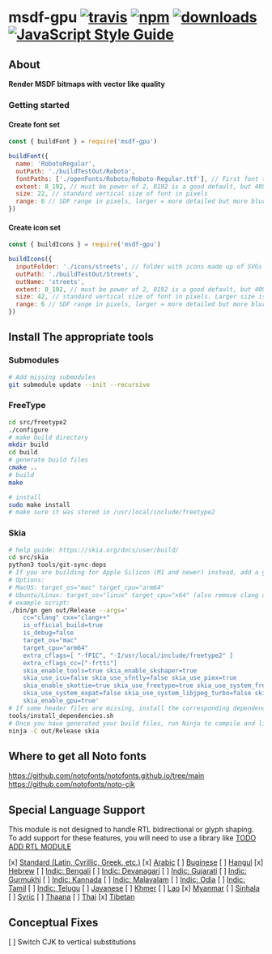 # msdf-gpu [![travis][travis-image]][travis-url] [![npm][npm-image]][npm-url] [![downloads][downloads-image]][downloads-url] [![JavaScript Style Guide](https://img.shields.io/badge/code_style-standard-brightgreen.svg)](https://standardjs.com)

[travis-image]: https://travis-ci.org/open-s2/msdf-gpu.svg?branch=master
[travis-url]: https://travis-ci.org/open-s2/msdf-gpu
[npm-image]: https://img.shields.io/npm/v/msdf-gpu.svg
[npm-url]: https://npmjs.org/package/msdf-gpu
[downloads-image]: https://img.shields.io/npm/dm/msdf-gpu.svg
[downloads-url]: https://www.npmjs.com/package/msdf-gpu

## About

**Render MSDF bitmaps with vector like quality**

### Getting started

#### Create font set

```js
const { buildFont } = require('msdf-gpu')

buildFont({
  name: 'RobotoRegular',
  outPath: './buildTestOut/Roboto',
  fontPaths: ['./openFonts/Roboto/Roboto-Regular.ttf'], // First font takes priority for glyphs. Every added font will be used for glyphs that the previous fonts don't have.
  extent: 8_192, // must be power of 2, 8192 is a good default, but 4096 is a good compromise
  size: 22, // standard vertical size of font in pixels
  range: 6 // SDF range in pixels, larger = more detailed but more blurry
})
```

#### Create icon set

```js
const { buildIcons } = require('msdf-gpu')

buildIcons({
  inputFolder: './icons/streets', // folder with icons made up of SVGs (ONLY 'fill' paths, no strokes or shapes)
  outPath: './buildTestOut/Streets',
  outName: 'streets',
  extent: 8_192, // must be power of 2, 8192 is a good default, but 4096 is a good compromise
  size: 42, // standard vertical size of font in pixels. Larger size is better for icons.
  range: 6 // SDF range in pixels, larger = more detailed but more blurry
})

```

## Install The appropriate tools

### Submodules

```sh
# Add missing submodules
git submodule update --init --recursive
```

### FreeType

```sh
cd src/freetype2
./configure
# make build directory
mkdir build
cd build
# generate build files
cmake ..
# build
make

# install
sudo make install
# make sure it was stored in /usr/local/include/freetype2
```

### Skia

```sh
# help guide: https://skia.org/docs/user/build/
cd src/skia
python3 tools/git-sync-deps
# If you are building for Apple Silicon (M1 and newer) instead, add a gn arg to set target_cpu="arm64"
# Options:
# MacOS: target_os="mac" target_cpu="arm64"
# Ubuntu/Linux: target_os="linux" target_cpu="x64" (also remove clang args)
# example script:
./bin/gn gen out/Release --args='
    cc="clang" cxx="clang++"
    is_official_build=true
    is_debug=false
    target_os="mac"
    target_cpu="arm64"
    extra_cflags=[ "-fPIC", "-I/usr/local/include/freetype2" ]
    extra_cflags_cc=["-frtti"]
    skia_enable_tools=true skia_enable_skshaper=true
    skia_use_icu=false skia_use_sfntly=false skia_use_piex=true
    skia_enable_skottie=true skia_use_freetype=true skia_use_system_freetype2=true skia_use_harfbuzz=false
    skia_use_system_expat=false skia_use_system_libjpeg_turbo=false skia_use_system_libpng=false skia_use_system_libwebp=false skia_use_system_zlib=false skia_enable_skparagraph=true
    skia_enable_gpu=true'
# If some header files are missing, install the corresponding dependencies:
tools/install_dependencies.sh
# Once you have generated your build files, run Ninja to compile and link Skia:
ninja -C out/Release skia
```

## Where to get all Noto fonts

https://github.com/notofonts/notofonts.github.io/tree/main
https://github.com/notofonts/noto-cjk

## Special Language Support

This module is not designed to handle RTL bidirectional or glyph shaping. To add support for these features, you will need to use a library like [TODO ADD RTL MODULE]()

[x] [Standard (Latin, Cyrillic, Greek, etc.)](https://learn.microsoft.com/en-us/typography/script-development/standard)
[x] [Arabic](https://learn.microsoft.com/en-us/typography/script-development/arabic)
[ ] [Buginese](https://learn.microsoft.com/en-us/typography/script-development/buginese)
[ ] [Hangul](https://learn.microsoft.com/en-us/typography/script-development/hangul)
[x] [Hebrew](https://learn.microsoft.com/en-us/typography/script-development/hebrew)
[ ] [Indic: Bengali](https://learn.microsoft.com/en-us/typography/script-development/bengali)
[ ] [Indic: Devanagari](https://learn.microsoft.com/en-us/typography/script-development/devanagari)
[ ] [Indic: Gujarati](https://learn.microsoft.com/en-us/typography/script-development/gujarati)
[ ] [Indic: Gurmukhi](https://learn.microsoft.com/en-us/typography/script-development/gurmukhi)
[ ] [Indic: Kannada](https://learn.microsoft.com/en-us/typography/script-development/kannada)
[ ] [Indic: Malayalam](https://learn.microsoft.com/en-us/typography/script-development/malayalam)
[ ] [Indic: Odia](https://learn.microsoft.com/en-us/typography/script-development/odia)
[ ] [Indic: Tamil](https://learn.microsoft.com/en-us/typography/script-development/tamil)
[ ] [Indic: Telugu](https://learn.microsoft.com/en-us/typography/script-development/telugu)
[ ] [Javanese](https://learn.microsoft.com/en-us/typography/script-development/javanese)
[ ] [Khmer](https://learn.microsoft.com/en-us/typography/script-development/khmer)
[ ] [Lao](https://learn.microsoft.com/en-us/typography/script-development/lao)
[x] [Myanmar](https://learn.microsoft.com/en-us/typography/script-development/myanmar)
[ ] [Sinhala](https://learn.microsoft.com/en-us/typography/script-development/sinhala)
[ ] [Syric](https://learn.microsoft.com/en-us/typography/script-development/syriac)
[ ] [Thaana](https://learn.microsoft.com/en-us/typography/script-development/thaana)
[ ] [Thai](https://learn.microsoft.com/en-us/typography/script-development/thai)
[x] [Tibetan](https://learn.microsoft.com/en-us/typography/script-development/tibetan)

## Conceptual Fixes

[ ] Switch CJK to vertical substitutions
